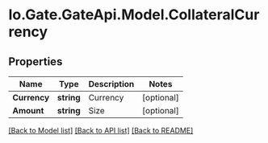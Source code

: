 
# Io.Gate.GateApi.Model.CollateralCurrency

## Properties

Name | Type | Description | Notes
------------ | ------------- | ------------- | -------------
**Currency** | **string** | Currency | [optional] 
**Amount** | **string** | Size | [optional] 

[[Back to Model list]](../README.md#documentation-for-models)
[[Back to API list]](../README.md#documentation-for-api-endpoints)
[[Back to README]](../README.md)

